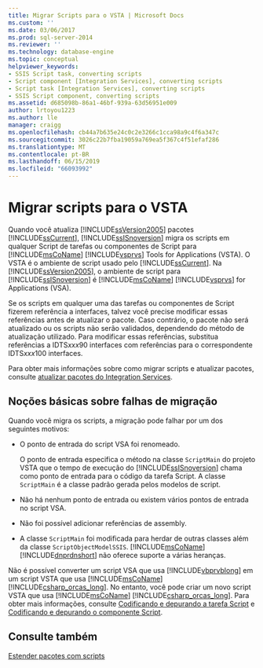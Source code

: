 ```yaml
---
title: Migrar Scripts para o VSTA | Microsoft Docs
ms.custom: ''
ms.date: 03/06/2017
ms.prod: sql-server-2014
ms.reviewer: ''
ms.technology: database-engine
ms.topic: conceptual
helpviewer_keywords:
- SSIS Script task, converting scripts
- Script component [Integration Services], converting scripts
- Script task [Integration Services], converting scripts
- SSIS Script component, converting scripts
ms.assetid: d685098b-86a1-46bf-939a-63d56951e009
author: lrtoyou1223
ms.author: lle
manager: craigg
ms.openlocfilehash: cb44a7b635e24c0c2e3266c1cca98a9c4f6a347c
ms.sourcegitcommit: 3026c22b7fba19059a769ea5f367c4f51efaf286
ms.translationtype: MT
ms.contentlocale: pt-BR
ms.lasthandoff: 06/15/2019
ms.locfileid: "66093992"
---
```

# <a name="migrate-scripts-to-vsta"></a>Migrar scripts para o VSTA
  Quando você atualiza [!INCLUDE[ssVersion2005](../../includes/ssversion2005-md.md)] pacotes [!INCLUDE[ssCurrent](../../includes/sscurrent-md.md)], [!INCLUDE[ssISnoversion](../../includes/ssisnoversion-md.md)] migra os scripts em qualquer Script de tarefas ou componentes de Script para [!INCLUDE[msCoName](../../includes/msconame-md.md)] [!INCLUDE[vsprvs](../../includes/vsprvs-md.md)] Tools for Applications (VSTA). O VSTA é o ambiente de script usado pelo [!INCLUDE[ssCurrent](../../includes/sscurrent-md.md)]. Na [!INCLUDE[ssVersion2005](../../includes/ssversion2005-md.md)], o ambiente de script para [!INCLUDE[ssISnoversion](../../includes/ssisnoversion-md.md)] é [!INCLUDE[msCoName](../../includes/msconame-md.md)] [!INCLUDE[vsprvs](../../includes/vsprvs-md.md)] for Applications (VSA).  
  
 Se os scripts em qualquer uma das tarefas ou componentes de Script fizerem referência a interfaces, talvez você precise modificar essas referências antes de atualizar o pacote. Caso contrário, o pacote não será atualizado ou os scripts não serão validados, dependendo do método de atualização utilizado. Para modificar essas referências, substitua referências a IDTS*xxx*90 interfaces com referências para o correspondente IDTS*xxx*100 interfaces.  
  
 Para obter mais informações sobre como migrar scripts e atualizar pacotes, consulte [atualizar pacotes do Integration Services](../../integration-services/install-windows/upgrade-integration-services-packages.md).  
  
## <a name="understanding-migration-failures"></a>Noções básicas sobre falhas de migração  
 Quando você migra os scripts, a migração pode falhar por um dos seguintes motivos:  
  
-   O ponto de entrada do script VSA foi renomeado.  
  
     O ponto de entrada especifica o método na classe `ScriptMain` do projeto VSTA que o tempo de execução do [!INCLUDE[ssISnoversion](../../includes/ssisnoversion-md.md)] chama como ponto de entrada para o código da tarefa Script. A classe `ScriptMain` é a classe padrão gerada pelos modelos de script.  
  
-   Não há nenhum ponto de entrada ou existem vários pontos de entrada no script VSA.  
  
-   Não foi possível adicionar referências de assembly.  
  
-   A classe `ScriptMain` foi modificada para herdar de outras classes além da classe `ScriptObjectModelSSIS`. [!INCLUDE[msCoName](../../includes/msconame-md.md)] [!INCLUDE[dnprdnshort](../../includes/dnprdnshort-md.md)] não oferece suporte a várias heranças.  
  
 Não é possível converter um script VSA que usa [!INCLUDE[vbprvblong](../../includes/vbprvblong-md.md)] em um script VSTA que usa [!INCLUDE[msCoName](../../includes/msconame-md.md)] [!INCLUDE[csharp_orcas_long](../../includes/csharp-orcas-long-md.md)]. No entanto, você pode criar um novo script VSTA que usa [!INCLUDE[msCoName](../../includes/msconame-md.md)] [!INCLUDE[csharp_orcas_long](../../includes/csharp-orcas-long-md.md)]. Para obter mais informações, consulte [Codificando e depurando a tarefa Script](../../integration-services/control-flow/script-task.md) e [Codificando e depurando o componente Script](../../integration-services/data-flow/transformations/script-component.md).  
  
## <a name="see-also"></a>Consulte também  
 [Estender pacotes com scripts](../../relational-databases/server-management-objects-smo/tasks/scripting.md)  
  
  
